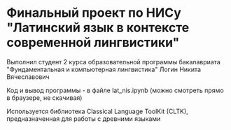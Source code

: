 # Финальный проект по НИСу "Латинский язык в контексте современной лингвистики"

Выполнил студент 2 курса образовательной программы бакалавриата "Фундаментальная и компьютерная лингвистика" Логин Никита Вячеславович

Код и вывод программы - в файле lat_nis.ipynb (можно смотреть прямо в браузере, не скачивая)

Используется библиотека Classical Language ToolKit (CLTK), предназначенная для работы с древними языками
